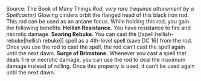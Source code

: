 Source: The Book of Many Things
*Rod, very rare (requires attunement by a Spellcaster)*
Glowing cinders orbit the flanged head of this black iron rod.
This rod can be used as an arcane focus. While holding this rod, you gain the following benefits:
**Hellish Resistance.** You have resistance to fire and necrotic damage.
**Searing Rebuke.** You can cast the [[spell:hellish-rebuke|hellish rebuke]] spell as a 4th-level spell (save DC 16) from the rod. Once you use the rod to cast the spell, the rod can’t cast the spell again until the next dawn.
**Surge of Brimstone.** Whenever you cast a spell that deals fire or necrotic damage, you can use the rod to deal the maximum damage instead of rolling. Once this property is used, it can’t be used again until the next dawn.